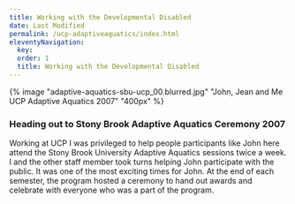```yaml
---
title: Working with the Developmental Disabled
date: Last Modified
permalink: /ucp-adaptiveaquatics/index.html
eleventyNavigation:
  key:
  order: 1
  title: Working with the Developmental Disabled
---
```


{% image "adaptive-aquatics-sbu-ucp_00.blurred.jpg" "John, Jean and Me UCP Adaptive Aquatics 2007" "400px" %}

### Heading out to Stony Brook Adaptive Aquatics Ceremony 2007

Working at UCP I was privileged to help people participants like John here attend the Stony Brook University Adaptive Aquatics sessions twice a week. I and the other staff member took turns helping John participate with the public. It was one of the most exciting times for John. At the end of each semester, the program hosted a ceremony to hand out awards and celebrate with everyone who was a part of the program.
